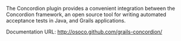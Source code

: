 The Concordion plugin provides a convenient integration between the Concordion framework, an open source tool for writing automated acceptance tests in Java, and Grails applications.

Documentation URL: http://osoco.github.com/grails-concordion/
